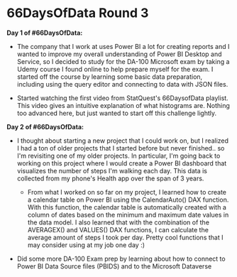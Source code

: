 # 66DaysOfData Round 3

**Day 1 of #66DaysOfData:**

- The company that I work at uses Power BI a lot for creating reports and I wanted to improve my overall understanding of Power BI Desktop and Service, so I decided to study for the DA-100 Microsoft exam by taking a Udemy course I found online to help prepare myself for the exam. I started off the course by learning some basic data preparation, including using the query editor and connecting to data with JSON files.

- Started watching the first video from StatQuest's 66DaysofData playlist. This video gives an intuitive explanation of what histograms are. Nothing too advanced here, but just wanted to start off this challenge lightly.

**Day 2 of #66DaysOfData:**

- I thought about starting a new project that I could work on, but I realized I had a ton of older projects that I started before but never finished.. so I'm revisiting one of my older projects. In particular, I'm going back to working on this project where I would create a Power BI dashboard that visualizes the number of steps I'm walking each day. This data is collected from my phone's Health app over the span of 3 years.

  - From what I worked on so far on my project, I learned how to create a calendar table on Power BI using the CalendarAuto() DAX function. With this function, the calendar table is automatically created with a column of dates based on the minimum and maximum date values in the data model. I also learned that with the combination of the AVERAGEX() and VALUES() DAX functions, I can calculate the average amount of steps I took per day. Pretty cool functions that I may consider using at my job one day :)

- Did some more DA-100 Exam prep by learning about how to connect to Power BI Data Source files (PBIDS) and to the Microsoft Dataverse
